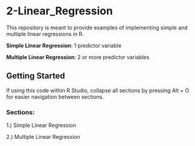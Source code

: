 # 2-Linear_Regression

This repository is meant to provide examples of implementing simple and multiple linear regressions in R.

**Simple Linear Regression**: 1 predictor variable

**Multiple Linear Regression**: 2 or more predictor variables

## Getting Started

If using this code within R Studio, collapse all sections by pressing Alt + O for easier navigation between sections.  

### Sections:

1.) Simple Linear Regression 

2.) Multiple Linear Regression



